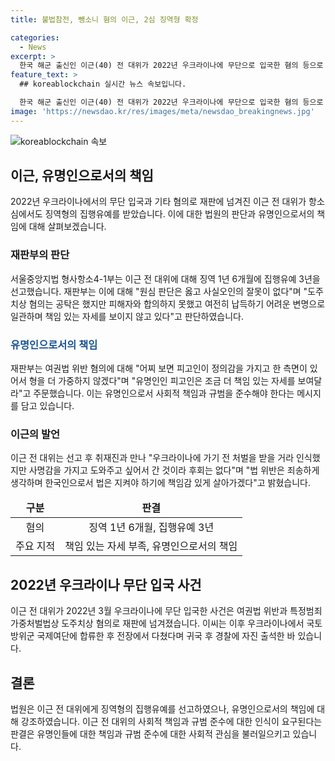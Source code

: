 ```yaml
---
title: 불법참전, 뺑소니 혐의 이근, 2심 징역형 확정

categories:
  - News
excerpt: >
  한국 해군 출신인 이근(40) 전 대위가 2022년 우크라이나에 무단으로 입국한 혐의 등으로 재판을 받았다. 항소심에서도 징역형의 집행유예를 받았지만, 법원은 "유명인으로서 책임 있는 자세를 보여달라"며 이를 지적했다. 이씨는 여권법 위반과 도주치상 혐의를 받았으며, 우크라이나에서 부대에 합류한 후 부상을 입고 귀국한 뒤 국내 사고로 또다시 문제를 일으켰다. 이는 법 위반을 인식하고 갔으나 사명감을 느끼고 싶어 간 것이며, 후회는 없다고 전했다.
feature_text: >
  ## koreablockchain 실시간 뉴스 속보입니다.

  한국 해군 출신인 이근(40) 전 대위가 2022년 우크라이나에 무단으로 입국한 혐의 등으로 재판을 받았다. 항소심에서도 징역형의 집행유예를 받았지만, 법원은 "유명인으로서 책임 있는 자세를 보여달라"며 이를 지적했다. 이씨는 여권법 위반과 도주치상 혐의를 받았으며, 우크라이나에서 부대에 합류한 후 부상을 입고 귀국한 뒤 국내 사고로 또다시 문제를 일으켰다. 이는 법 위반을 인식하고 갔으나 사명감을 느끼고 싶어 간 것이며, 후회는 없다고 전했다.
image: 'https://newsdao.kr/res/images/meta/newsdao_breakingnews.jpg'
---
```


<p><img src="https://newsdao.kr/res/images/meta/newsdao_breakingnews.jpg" alt="koreablockchain 속보" /></p>

<h2 data-ke-size="size26">이근, 유명인으로서의 책임</h2>

<p data-ke-size="size16">2022년 우크라이나에서의 무단 입국과 기타 혐의로 재판에 넘겨진 이근 전 대위가 항소심에서도 징역형의 집행유예를 받았습니다. 이에 대한 법원의 판단과 유명인으로서의 책임에 대해 살펴보겠습니다.</p>

<h3>재판부의 판단</h3>

<p data-ke-size="size16">서울중앙지법 형사항소4-1부는 이근 전 대위에 대해 징역 1년 6개월에 집행유예 3년을 선고했습니다. 재판부는 이에 대해 "원심 판단은 옳고 사실오인의 잘못이 없다"며 "도주치상 혐의는 공탁은 했지만 피해자와 합의하지 못했고 여전히 납득하기 어려운 변명으로 일관하며 책임 있는 자세를 보이지 않고 있다"고 판단하였습니다.</p>

<h3><b><span style="color: #1a5490;">유명인으로서의 책임</span></b></h3>

<p data-ke-size="size16">재판부는 여권법 위반 혐의에 대해 "어찌 보면 피고인이 정의감을 가지고 한 측면이 있어서 형을 더 가중하지 않겠다"며 "유명인인 피고인은 조금 더 책임 있는 자세를 보여달라"고 주문했습니다. 이는 유명인으로서 사회적 책임과 규범을 준수해야 한다는 메시지를 담고 있습니다.</p>

<h3>이근의 발언</h3>

<p data-ke-size="size16">이근 전 대위는 선고 후 취재진과 만나 "우크라이나에 가기 전 처벌을 받을 거라 인식했지만 사명감을 가지고 도와주고 싶어서 간 것이라 후회는 없다"며 "법 위반은 죄송하게 생각하며 한국인으로서 법은 지켜야 하기에 책임감 있게 살아가겠다"고 밝혔습니다.</p>

<p data-ke-size="size16"></p>

<table>
<thead>
<tr>
<td style="text-align: center; height: 17px;"><b>구분</b></td>
<td style="text-align: center; height: 17px;"><b>판결</b></td>
</tr>
</thead>
<tbody>
<tr>
<td style="text-align: center; height: 17px;">혐의</td>
<td style="text-align: center; height: 17px;">징역 1년 6개월, 집행유예 3년</td>
</tr>
<tr>
<td style="text-align: center; height: 17px;">주요 지적</td>
<td style="text-align: center; height: 17px;">책임 있는 자세 부족, 유명인으로서의 책임</td>
</tr>
</tbody>
</table>

<p data-ke-size="size16"></p>

<h2 data-ke-size="size26">2022년 우크라이나 무단 입국 사건</h2>

<p data-ke-size="size16">이근 전 대위가 2022년 3월 우크라이나에 무단 입국한 사건은 여권법 위반과 특정범죄가중처벌법상 도주치상 혐의로 재판에 넘겨졌습니다. 이씨는 이후 우크라이나에서 국토방위군 국제여단에 합류한 후 전장에서 다쳤다며 귀국 후 경찰에 자진 출석한 바 있습니다.</p>

<h2 data-ke-size="size26">결론</h2>

<p data-ke-size="size16">법원은 이근 전 대위에게 징역형의 집행유예를 선고하였으나, 유명인으로서의 책임에 대해 강조하였습니다. 이근 전 대위의 사회적 책임과 규범 준수에 대한 인식이 요구된다는 판결은 유명인들에 대한 책임과 규범 준수에 대한 사회적 관심을 불러일으키고 있습니다.</p>

